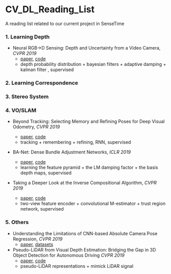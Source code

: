 # CV_DL_Reading_List
A reading list related to our current project in SenseTime

### 1. Learning Depth
* Neural RGB->D Sensing: Depth and Uncertainty from a Video Camera, *CVPR 2019*
  * [paper](https://arxiv.org/abs/1901.02571), [code](https://github.com/NVlabs/neuralrgbd)
  * depth probability distribution + bayesian filters + adaptive damping + kalman filter , supervised
### 2. Learning Correspondence

### 3. Stereo System

### 4. VO/SLAM
* Beyond Tracking: Selecting Memory and Refining Poses for Deep Visual Odometry, *CVPR 2019*
  * [paper](https://arxiv.org/abs/1904.01892), [code]()
  * tracking + remembering + refining, RNN, supervised

* BA-Net: Dense Bundle Adjustment Networks, *ICLR 2019*
  * [paper](https://openreview.net/pdf?id=B1gabhRcYX), [code](https://github.com/frobelbest/BANet)
  * learning the feature pyramid + the LM damping factor + the basis depth maps, supervised

* Taking a Deeper Look at the Inverse Compositional Algorithm, *CVPR 2019*
  * [paper](http://www.cvlibs.net/publications/Lv2019CVPR.pdf), [code](https://github.com/lvzhaoyang/DeeperInverseCompositionalAlgorithm)
  * two-view feature encoder + convolutional M-estimator + trust region network, supervised
  
### 5. Others
* Understanding the Limitations of CNN-based Absolute Camera Pose Regression, *CVPR 2019*
  * [paper](https://arxiv.org/abs/1903.07504), [datasets](https://github.com/tsattler/understanding_apr)
* Pseudo-LiDAR from Visual Depth Estimation: Bridging the Gap in 3D Object Detection for Autonomous Driving *CVPR 2019*
  * [paper](https://arxiv.org/abs/1812.07179), [code](https://github.com/mileyan/pseudo_lidar)
  * pseudo-LiDAR representations + mimick LiDAR signal
